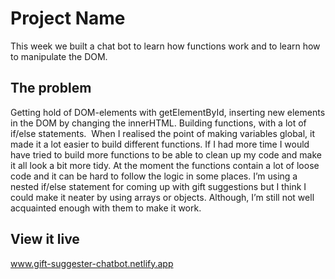 # Project Name

This week we built a chat bot to learn how functions work and to learn how to manipulate the DOM.

## The problem

Getting hold of DOM-elements with getElementById, inserting new elements in the DOM by changing the innerHTML. Building functions, with a lot of if/else statements.  When I realised the point of making variables global, it made it a lot easier to build different functions. If I had more time I would have tried to build more functions to be able to clean up my code and make it all look a bit more tidy. At the moment the functions contain a lot of loose code and it can be hard to follow the logic in some places. I’m using a nested if/else statement for coming up with gift suggestions but I think I could make it neater by using arrays or objects. Although, I’m still not well acquainted enough with them to make it work. 

## View it live

www.gift-suggester-chatbot.netlify.app
